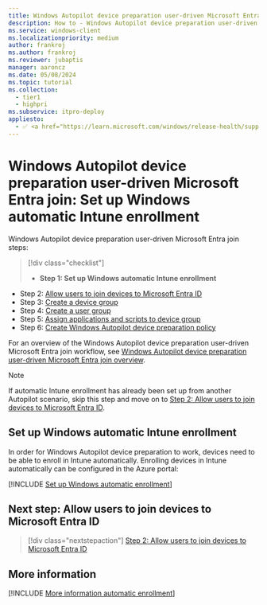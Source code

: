 ```yaml
---
title: Windows Autopilot device preparation user-driven Microsoft Entra join - Step 1 of 6 - Set up Windows automatic Intune enrollment
description: How to - Windows Autopilot device preparation user-driven Microsoft Entra join - Step 1 of 6 - Set up Windows automatic Intune enrollment.
ms.service: windows-client
ms.localizationpriority: medium
author: frankroj
ms.author: frankroj
ms.reviewer: jubaptis
manager: aaroncz
ms.date: 05/08/2024
ms.topic: tutorial
ms.collection:
  - tier1
  - highpri
ms.subservice: itpro-deploy
appliesto:
  - ✅ <a href="https://learn.microsoft.com/windows/release-health/supported-versions-windows-client" target="_blank">Windows 11</a>
---
```


# Windows Autopilot device preparation user-driven Microsoft Entra join: Set up Windows automatic Intune enrollment

Windows Autopilot device preparation user-driven Microsoft Entra join steps:

> [!div class="checklist"]
> - **Step 1: Set up Windows automatic Intune enrollment**

- Step 2: [Allow users to join devices to Microsoft Entra ID](entra-join-allow-users-to-join.md)
- Step 3: [Create a device group](entra-join-device-group.md)
- Step 4: [Create a user group](entra-join-user-group.md)
- Step 5: [Assign applications and scripts to device group](entra-join-assign-apps-scripts.md)
- Step 6: [Create Windows Autopilot device preparation policy](entra-join-autopilot-policy.md)

For an overview of the Windows Autopilot device preparation user-driven Microsoft Entra join workflow, see [Windows Autopilot device preparation user-driven Microsoft Entra join overview](entra-join-workflow.md#workflow).

> [!NOTE]
>
> If automatic Intune enrollment has already been set up from another Autopilot scenario, skip this step and move on to [Step 2: Allow users to join devices to Microsoft Entra ID](entra-join-allow-users-to-join.md).

## Set up Windows automatic Intune enrollment

In order for Windows Autopilot device preparation to work, devices need to be able to enroll in Intune automatically. Enrolling devices in Intune automatically can be configured in the Azure portal:

[!INCLUDE [Set up Windows automatic enrollment](../../../includes/automatic-intune-enrollment.md)]

## Next step: Allow users to join devices to Microsoft Entra ID

> [!div class="nextstepaction"]
> [Step 2: Allow users to join devices to Microsoft Entra ID](entra-join-allow-users-to-join.md)

## More information

[!INCLUDE [More information automatic enrollment](../../../includes/more-info-automatic-enrollment.md)]
